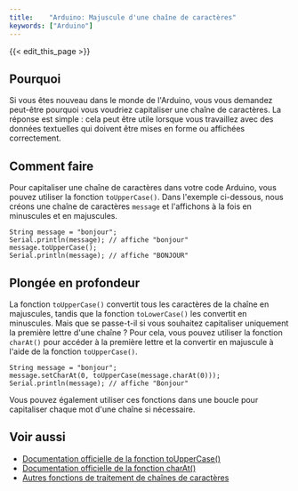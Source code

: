 ```yaml
---
title:    "Arduino: Majuscule d'une chaîne de caractères"
keywords: ["Arduino"]
---
```


{{< edit_this_page >}}

## Pourquoi

Si vous êtes nouveau dans le monde de l'Arduino, vous vous demandez peut-être pourquoi vous voudriez capitaliser une chaîne de caractères. La réponse est simple : cela peut être utile lorsque vous travaillez avec des données textuelles qui doivent être mises en forme ou affichées correctement.

## Comment faire

Pour capitaliser une chaîne de caractères dans votre code Arduino, vous pouvez utiliser la fonction `toUpperCase()`. Dans l'exemple ci-dessous, nous créons une chaîne de caractères `message` et l'affichons à la fois en minuscules et en majuscules.

```Arduino
String message = "bonjour";
Serial.println(message); // affiche "bonjour"
message.toUpperCase();
Serial.println(message); // affiche "BONJOUR"
```

## Plongée en profondeur

La fonction `toUpperCase()` convertit tous les caractères de la chaîne en majuscules, tandis que la fonction `toLowerCase()` les convertit en minuscules. Mais que se passe-t-il si vous souhaitez capitaliser uniquement la première lettre d'une chaîne ? Pour cela, vous pouvez utiliser la fonction `charAt()` pour accéder à la première lettre et la convertir en majuscule à l'aide de la fonction `toUpperCase()`.

```Arduino
String message = "bonjour";
message.setCharAt(0, toUpperCase(message.charAt(0)));
Serial.println(message); // affiche "Bonjour"
```

Vous pouvez également utiliser ces fonctions dans une boucle pour capitaliser chaque mot d'une chaîne si nécessaire.

## Voir aussi

- [Documentation officielle de la fonction toUpperCase()](https://www.arduino.cc/reference/en/language/variables/data-types/string/functions/touppercase/)
- [Documentation officielle de la fonction charAt()](https://www.arduino.cc/reference/en/language/variables/data-types/string/functions/charat/)
- [Autres fonctions de traitement de chaînes de caractères](https://www.arduino.cc/reference/en/language/variables/data-types/string/functions/)